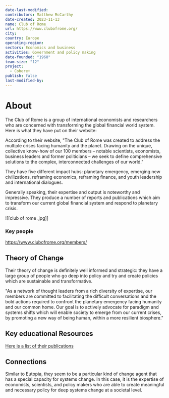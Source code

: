 ```yaml
---
date-last-modified: 
contributors: Matthew McCarthy
date-created: 2023-11-13
name: Club of Rome
url: https://www.clubofrome.org/
city: 
country: Europe
operating-region: 
sectors: Economics and business
activities: Government and policy making
date-founded: "1968"
team-size: "12"
project:
  - Cohere+
publish: false
last-modified-by:
---
```


# About 

The Club of Rome is a group of international economists and researchers  who are concerned with transforming the global financial world system. Here is what they have put on their website: 

According to their website, "The Club of Rome was created to address the multiple crises facing humanity and the planet. Drawing on the unique, collective know-how of our 100 members – notable scientists, economists, business leaders and former politicians – we seek to define comprehensive solutions to the complex, 
interconnected challenges of our world."

They have five different impact hubs: planetary emergency, emerging new civilizations, reframing economics, reframing finance, and youth leadership
and international dialogues. 

Generally speaking, their expertise and output is noteworthy and impressive. They produce a number of reports and publications which aim to transform our current global financial system and respond to planetary crisis. 

![[club of rome .jpg]]

### Key people 

 https://www.clubofrome.org/members/

## Theory of Change 

Their theory of change is definitely well informed and strategic: they have a large group of people who go deep into policy and try and create policies which are sustainable and transformative. 

"As a network of thought leaders from a rich diversity of expertise, our members are committed to facilitating the difficult conversations and the bold actions required to confront the planetary emergency facing humanity and our common home. Our goal is to actively advocate for paradigm and systems shifts which will enable society to emerge from our current crises, by promoting a new way of being human, 
within a more resilient biosphere."

## Key educational Resources 

[Here is a list of their publications](https://www.clubofrome.org/publications/?filter=reports-to-cor)

## Connections 

Similar to Eutopia, they seem to be a particular kind of change agent that has a special capacity for systems change. In this case, it is the expertise of economists, scientists, and policy makers who are able to create meaningful and necessary policy for deep systems change at a societal level.

